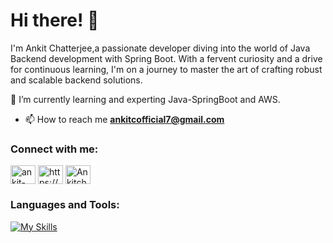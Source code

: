 # Hi there! 👋

I'm Ankit Chatterjee,a passionate developer diving into the world of Java Backend development with Spring Boot. With a fervent curiosity and a drive for continuous learning, I'm on a journey to master the art of crafting robust and scalable backend solutions.


🌱 I’m currently learning and experting Java-SpringBoot and AWS.

- 📫 How to reach me **ankitcofficial7@gmail.com**

 

<h3 align="left">Connect with me:</h3>
<p align="left">
<a href="https://www.linkedin.com/in/ankit-chatterjee-2021/" target="blank"><img align="center" src="https://raw.githubusercontent.com/rahuldkjain/github-profile-readme-generator/master/src/images/icons/Social/linked-in-alt.svg" alt="ankit-chatterjee-2021" height="30" width="40" /></a>
<a href="https://www.instagram.com/sir_ankitchatterjee/" target="blank"><img align="center" src="https://raw.githubusercontent.com/rahuldkjain/github-profile-readme-generator/master/src/images/icons/Social/instagram.svg" alt="https://www.instagram.com/sir_ankitchatterjee/" height="30" width="40" /></a>
<a href="https://leetcode.com/Ankitchatterjee/" target="blank"><img align="center" src="https://raw.githubusercontent.com/rahuldkjain/github-profile-readme-generator/master/src/images/icons/Social/leet-code.svg" alt="Ankitchatterjee" height="30" width="40" /></a>
</p>

### Languages and Tools:


[![My Skills](https://skillicons.dev/icons?i=java,hibernate,idea,maven,mongodb,mysql,postman,spring&theme=light)](https://skillicons.dev)

